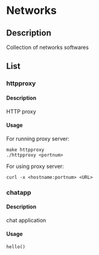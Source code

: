 # Networks

## Description

Collection of networks softwares

## List



### httpproxy

#### Description

HTTP proxy

#### Usage

For running proxy server:
```
make httpproxy
./httpproxy <portnum>
```

For using proxy server:
```
curl -x <hostname:portnum> <URL>
```

### chatapp

#### Description

chat application

#### Usage

```
hello()
```